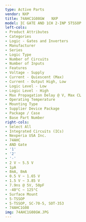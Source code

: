 ```yaml
---
type: Active Parts
vendor: NXP
title: 74AHC1G08GW　　NXP
model: IC GATE AND 1CH 2-INP 5TSSOP
left-cols:
- Product Attributes
- Categories
- Logic - Gates and Inverters
- Manufacturer
- Series
- Logic Type
- Number of Circuits
- Number of Inputs
- Features
- Voltage - Supply
- Current - Quiescent (Max)
- Current - Output High, Low
- Logic Level - Low
- Logic Level - High
- Max Propagation Delay @ V, Max CL
- Operating Temperature
- Mounting Type
- Supplier Device Package
- Package / Case
- Base Part Number
right-cols:
- Select All
- Integrated Circuits (ICs)
- Nexperia USA Inc.
- 74AHC
- AND Gate
- '1'
- '2'
- '-'
- 2 V ~ 5.5 V
- 1µA
- 8mA, 8mA
- 0.5 V ~ 1.65 V
- 1.5 V ~ 3.85 V
- 7.9ns @ 5V, 50pF
- -40°C ~ 125°C
- Surface Mount
- 5-TSSOP
- 5-TSSOP, SC-70-5, SOT-353
- 74AHC1G08
img: 74AHC1G08GW.JPG
---
```

